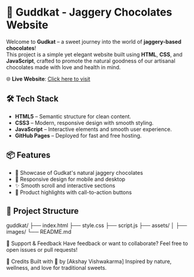 # 🍫 Guddkat - Jaggery Chocolates Website

Welcome to **Gudkat** – a sweet journey into the world of **jaggery-based chocolates**!  
This project is a simple yet elegant website built using **HTML**, **CSS**, and **JavaScript**, crafted to promote the natural goodness of our artisanal chocolates made with love and health in mind.

🌐 **Live Website**: [Click here to visit](https://salientauthor.github.io/Gudkat)

## 🛠 Tech Stack

- **HTML5** – Semantic structure for clean content.
- **CSS3** – Modern, responsive design with smooth styling.
- **JavaScript** – Interactive elements and smooth user experience.
- **GitHub Pages** – Deployed for fast and free hosting.

## 📦 Features

- 🍯 Showcase of Gudkat's natural jaggery chocolates  
- 📱 Responsive design for mobile and desktop  
- ✨ Smooth scroll and interactive sections  
- 📸 Product highlights with call-to-action buttons  

## 📁 Project Structure

guddkat/
├── index.html
├── style.css
├── script.js
├── assets/
│ ├── images/
└── README.md

🙌 Support & Feedback
Have feedback or want to collaborate?
Feel free to open issues or pull requests!

💖 Credits
Built with 💛 by [Akshay Vishwakarma]
Inspired by nature, wellness, and love for traditional sweets.
